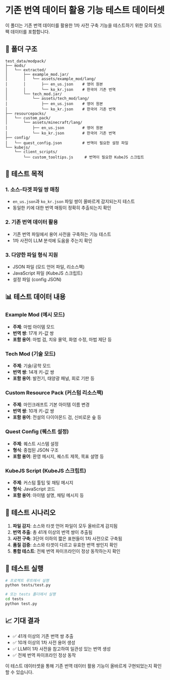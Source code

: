 # 기존 번역 데이터 활용 기능 테스트 데이터셋

이 폴더는 기존 번역 데이터를 활용한 1차 사전 구축 기능을 테스트하기 위한 모의 모드팩 데이터를 포함합니다.

## 📁 폴더 구조

```
test_data/modpack/
├── mods/
│   └── extracted/
│       ├── example_mod.jar/
│       │   └── assets/example_mod/lang/
│       │       ├── en_us.json    # 영어 원본
│       │       └── ko_kr.json    # 한국어 기존 번역
│       └── tech_mod.jar/
│           └── assets/tech_mod/lang/
│               ├── en_us.json    # 영어 원본
│               └── ko_kr.json    # 한국어 기존 번역
├── resourcepacks/
│   └── custom_pack/
│       └── assets/minecraft/lang/
│           ├── en_us.json        # 영어 원본
│           └── ko_kr.json        # 한국어 기존 번역
├── config/
│   └── quest_config.json         # 번역이 필요한 설정 파일
└── kubejs/
    └── client_scripts/
        └── custom_tooltips.js     # 번역이 필요한 KubeJS 스크립트
```

## 🎯 테스트 목적

### 1. 소스-타겟 파일 쌍 매칭
- `en_us.json`과 `ko_kr.json` 파일 쌍이 올바르게 감지되는지 테스트
- 동일한 키에 대한 번역 매핑이 정확히 추출되는지 확인

### 2. 기존 번역 데이터 활용
- 기존 번역 파일에서 용어 사전을 구축하는 기능 테스트
- 1차 사전이 LLM 분석에 도움을 주는지 확인

### 3. 다양한 파일 형식 지원
- JSON 파일 (모드 언어 파일, 리소스팩)
- JavaScript 파일 (KubeJS 스크립트)
- 설정 파일 (config JSON)

## 📊 테스트 데이터 내용

### Example Mod (예시 모드)
- **주제**: 마법 아이템 모드
- **번역 쌍**: 17개 키-값 쌍
- **포함 용어**: 마법 검, 치유 물약, 화염 수정, 마법 제단 등

### Tech Mod (기술 모드)
- **주제**: 기술/공학 모드
- **번역 쌍**: 14개 키-값 쌍
- **포함 용어**: 발전기, 태양광 패널, 회로 기판 등

### Custom Resource Pack (커스텀 리소스팩)
- **주제**: 마인크래프트 기본 아이템 이름 변경
- **번역 쌍**: 10개 키-값 쌍
- **포함 용어**: 전설의 다이아몬드 검, 신비로운 숲 등

### Quest Config (퀘스트 설정)
- **주제**: 퀘스트 시스템 설정
- **형식**: 중첩된 JSON 구조
- **포함 용어**: 환영 메시지, 퀘스트 제목, 목표 설명 등

### KubeJS Script (KubeJS 스크립트)
- **주제**: 커스텀 툴팁 및 채팅 메시지
- **형식**: JavaScript 코드
- **포함 용어**: 아이템 설명, 채팅 메시지 등

## 🔬 테스트 시나리오

1. **파일 감지**: 소스와 타겟 언어 파일이 모두 올바르게 감지됨
2. **번역 추출**: 총 41개 이상의 번역 쌍이 추출됨
3. **사전 구축**: 3단어 이하의 짧은 표현들이 1차 사전으로 구축됨
4. **품질 검증**: 소스와 타겟이 다르고 유효한 번역 쌍인지 확인
5. **통합 테스트**: 전체 번역 파이프라인이 정상 동작하는지 확인

## 🚀 테스트 실행

```bash
# 프로젝트 루트에서 실행
python tests/test.py

# 또는 tests 폴더에서 실행
cd tests
python test.py
```

## 📈 기대 결과

- ✅ 41개 이상의 기존 번역 쌍 추출
- ✅ 10개 이상의 1차 사전 용어 생성
- ✅ LLM이 1차 사전을 참고하여 일관성 있는 번역 생성
- ✅ 전체 번역 파이프라인 정상 동작

이 테스트 데이터셋을 통해 기존 번역 데이터 활용 기능이 올바르게 구현되었는지 확인할 수 있습니다. 